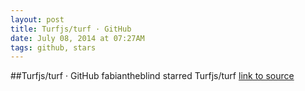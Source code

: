 ```yaml
---
layout: post
title: Turfjs/turf · GitHub
date: July 08, 2014 at 07:27AM
tags: github, stars
---
```

##Turfjs/turf · GitHub
fabiantheblind starred Turfjs/turf
[link to source](http://ift.tt/1rtO5K2) 
